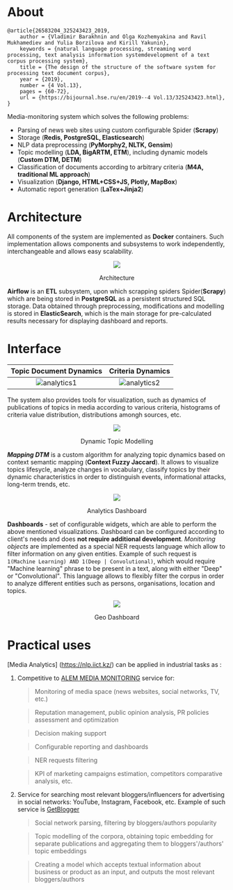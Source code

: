 # About
```
@article{26583204_325243423_2019, 
    author = {Vladimir Barakhnin and Olga Kozhemyakina and Ravil Mukhamediev and Yulia Borzilova and Kirill Yakunin}, 
    keywords = {natural language processing, streaming word processing, text analysis information systemdevelopment of a text corpus processing system},
    title = {The design of the structure of the software system for processing text document corpus},
    year = {2019},
    number = {4 Vol.13},
    pages = {60-72},
    url = {https://bijournal.hse.ru/en/2019--4 Vol.13/325243423.html},
}
```

Media-monitoring system which solves the following problems:

- Parsing of news web sites using custom configurable Spider (<b>Scrapy</b>) 
- Storage (<b>Redis, PostgreSQL, Elasticsearch</b>)
- NLP data preprocessing (<b>PyMorphy2, NLTK, Gensim</b>) 
- Topic modelling (<b>LDA, BigARTM, ETM</b>), including dynamic models (<b>Custom DTM, DETM</b>)
- Classification of documents according to arbitrary criteria (<b>M4A, traditional ML approach</b>)
- Visualization (<b>Django, HTML+CSS+JS, Plotly, MapBox</b>)
- Automatic report generation (<b>LaTex+Jinja2</b>)

# Architecture

All components of the system are implemented as __Docker__ containers. Such implementation allows components and subsystems to work independently, interchangeable and allows easy scalability.
<div align="center">
    <img src="https://i.ibb.co/SNpjH1Y/Picture1.png"/>
    <p>Architecture</p>
</div>

<b>Airflow</b> is an <b>ETL</b> subsystem, upon which scrapping spiders Spider(<b>Scrapy</b>) which are being stored in <b>PostgreSQL</b> as a persistent structured SQL storage. Data obtained through preprocessing, modifications and modelling is stored in <b>ElasticSearch</b>, which is the main storage for pre-calculated results necessary for displaying dashboard and reports.

# Interface

Topic Document Dynamics             |  Criteria Dynamics
:-------------------------:|:-------------------------:
![analytics1](https://i.ibb.co/4SnGh8g/rsz-1analytics-1.png)  |  ![analytics2](https://i.ibb.co/gjzbjZQ/rsz-analytics-2.png)

The system also provides tools for visualization, such as dynamics of publications of topics in media according to various criteria, histograms of criteria value distribution, distributions amongh sources, etc.
<div align="center">
    <img src=https://i.ibb.co/JzKvnvJ/rsz-dtm.jpg" >
    <p>Dynamic Topic Modelling</p>
</div>

__*Mapping DTM*__ is a custom algorithm for analyzing topic dynamics based on context semantic mapping (__Context Fuzzy Jaccard__).
It allows to visualize topics lifesycle, analyze changes in vocabulary, classify topics by their dynamic characteristics in order to distinguish events, informational attacks, long-term trends, etc.

<div align="center">
    <img src=https://i.ibb.co/1601df5/68747470733a2f2f692e696d6775722e636f6d2f493149464d35612e6a706722.jpg">
    <p>Analytics Dashboard</p>
</div>
                                             
__Dashboards__ - set of configurable widgets, which are able to perform the above mentioned visualizations.
Dashboard can be configured according to client's needs and does __not require additional development__.
*Monitoring objects* are implemented as a special NER requests language which allow to filter information on any given entities.
Example of such request is ```1(Machine Learning) AND 1(Deep | Convolutional)```, which would require "Machine learning" phrase to be present in a text,
along with either "Deep" or "Convolutional". This language allows to flexibly filter the corpus in order to analyze different entities such as persons, organisations, location and topics.

<div align="center">
    <img src=https://i.ibb.co/JktNXMt/68747470733a2f2f692e696d6775722e636f6d2f63645762456e6a2e6a706722.jpg">
    <p>Geo Dashboard</p>
</div>

# Practical uses
[Media Analytics] (https://nlp.iict.kz/) can be applied in industrial tasks as :
1. Competitive to [ALEM MEDIA MONITORING](https://alem.kz/product-1/) service for:

    > Monitoring of media space (news websites, social networks, TV, etc.)

    > Reputation management, public opinion analysis, PR policies assessment and optimization

    > Decision making support

    > Configurable reporting and dashboards
    
    > NER requests filtering
    
    > KPI of marketing campaigns estimation, competitors comparative analysis, etc.

2. Service for searching most relevant bloggers/influencers for advertising in social networks: YouTube, Instagram, Facebook, etc.
Example of such service is [GetBlogger](https://getblogger.ru/)

    > Social network parsing, filtering by bloggers/authors popularity
    
    > Topic modelling of the corpora, obtaining topic embedding for separate publications and aggregating them to bloggers'/authors' topic embeddings
    
    > Creating a model which accepts textual information about business or product as an input, and outputs the most relevant bloggers/authors
